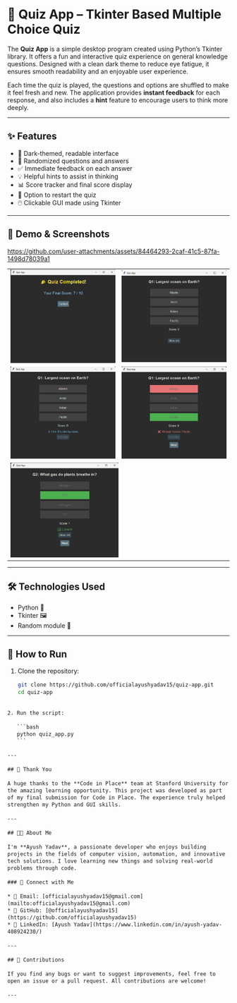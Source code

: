 
# 🧠 Quiz App – Tkinter Based Multiple Choice Quiz

The **Quiz App** is a simple desktop program created using Python’s Tkinter library. It offers a fun and interactive quiz experience on general knowledge questions. Designed with a clean dark theme to reduce eye fatigue, it ensures smooth readability and an enjoyable user experience.

Each time the quiz is played, the questions and options are shuffled to make it feel fresh and new. The application provides **instant feedback** for each response, and also includes a **hint** feature to encourage users to think more deeply.

---

## ✨ Features

- 🎨 Dark-themed, readable interface  
- 🔄 Randomized questions and answers  
- ✅ Immediate feedback on each answer  
- 💡 Helpful hints to assist in thinking  
- 📊 Score tracker and final score display  
- 🔁 Option to restart the quiz  
- 🖱️ Clickable GUI made using Tkinter  

---

## 📸 Demo & Screenshots



https://github.com/user-attachments/assets/84464293-2caf-41c5-87fa-1498d78039a1



<table style="width:100%">
  <tr>
    <td><img src="1.png" alt="Start Quiz" style="width:100%"/></td>
    <td><img src="2.png" alt="Question Asked" style="width:100%"/></td>
  </tr>
  <tr>
    <td><img src="3.png" alt="Answer Selected" style="width:100%"/></td>
    <td><img src="4.png" alt="Hint Display" style="width:100%"/></td>
  </tr>
  <tr>
    <td colspan="2"><img src="5.png" alt="Final Score" style="width:50%"/></td>
  </tr>
</table>

---

## 🛠 Technologies Used

- Python 🐍  
- Tkinter 🖼️  
- Random module 🎲  

---

## 📂 How to Run

1. Clone the repository:
   ```bash
   git clone https://github.com/officialayushyadav15/quiz-app.git
   cd quiz-app
````

2. Run the script:

   ```bash
   python quiz_app.py
   ```

---

## 🙌 Thank You

A huge thanks to the **Code in Place** team at Stanford University for the amazing learning opportunity. This project was developed as part of my final submission for Code in Place. The experience truly helped strengthen my Python and GUI skills.

---

## 🧑‍💻 About Me

I'm **Ayush Yadav**, a passionate developer who enjoys building projects in the fields of computer vision, automation, and innovative tech solutions. I love learning new things and solving real-world problems through code.

### 🔗 Connect with Me

* 📧 Email: [officialayushyadav15@gmail.com](mailto:officialayushyadav15@gmail.com)
* 💼 GitHub: [@officialayushyadav15](https://github.com/officialayushyadav15)
* 🔗 LinkedIn: [Ayush Yadav](https://www.linkedin.com/in/ayush-yadav-408924230/)

---

## 🤝 Contributions

If you find any bugs or want to suggest improvements, feel free to open an issue or a pull request. All contributions are welcome!

---

